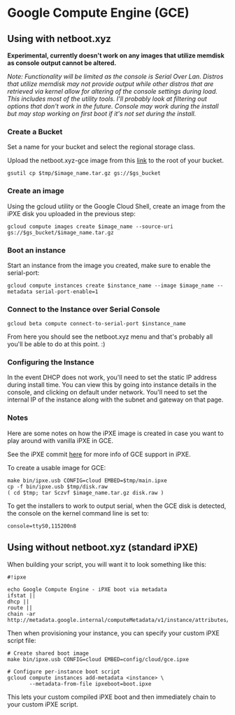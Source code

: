 # Google Compute Engine (GCE)

## Using with netboot.xyz

**Experimental, currently doesn't work on any images that utilize memdisk as console output cannot be altered.**

*Note: Functionality will be limited as the console is Serial Over Lan.  Distros that utilize memdisk may not provide output while other distros that are retrieved via kernel allow for altering of the console settings during load.  This includes most of the utility tools.  I'll probably look at filtering out options that don't work in the future.  Console may work during the install but may stop working on first boot if it's not set during the install.*

### Create a Bucket

Set a name for your bucket and select the regional storage class.

Upload the netboot.xyz-gce image from this [link](https://boot.degree9.io/ipxe/netboot.xyz-gce.tar.gz) to the root of your bucket.

    gsutil cp $tmp/$image_name.tar.gz gs://$gs_bucket

### Create an image

Using the gcloud utility or the Google Cloud Shell, create an image from the iPXE disk you uploaded in the previous step:

    gcloud compute images create $image_name --source-uri gs://$gs_bucket/$image_name.tar.gz

### Boot an instance

Start an instance from the image you created, make sure to enable the serial-port:

    gcloud compute instances create $instance_name --image $image_name --metadata serial-port-enable=1

### Connect to the Instance over Serial Console

    gcloud beta compute connect-to-serial-port $instance_name

From here you should see the netboot.xyz menu and that's probably all you'll be able to do at this point. :)

### Configuring the Instance

In the event DHCP does not work, you'll need to set the static IP address during install time.  You can view this by going into instance details in the console, and clicking on default under network.  You'll need to set the internal IP of the instance along with the subnet and gateway on that page.

### Notes

Here are some notes on how the iPXE image is created in case you want to play around with vanilla iPXE in GCE.

See the iPXE commit [here](https://github.com/ipxe/ipxe/commit/de85336abb7861e4ea4df2e296eb33d179c7c9bd) for more info of GCE support in iPXE.

To create a usable image for GCE:

    make bin/ipxe.usb CONFIG=cloud EMBED=$tmp/main.ipxe
    cp -f bin/ipxe.usb $tmp/disk.raw
    ( cd $tmp; tar Sczvf $image_name.tar.gz disk.raw )

To get the installers to work to output serial, when the GCE disk is detected, the console on the kernel command line is set to:

    console=ttyS0,115200n8

## Using without netboot.xyz (standard iPXE)

When building your script, you will want it to look something like this:

    #!ipxe

    echo Google Compute Engine - iPXE boot via metadata
    ifstat ||
    dhcp ||
    route ||
    chain -ar http://metadata.google.internal/computeMetadata/v1/instance/attributes/ipxeboot

Then when provisioning your instance, you can specify your custom iPXE script file:

    # Create shared boot image
    make bin/ipxe.usb CONFIG=cloud EMBED=config/cloud/gce.ipxe

    # Configure per-instance boot script
    gcloud compute instances add-metadata <instance> \
           --metadata-from-file ipxeboot=boot.ipxe

This lets your custom compiled iPXE boot and then immediately chain to your
custom iPXE script.
